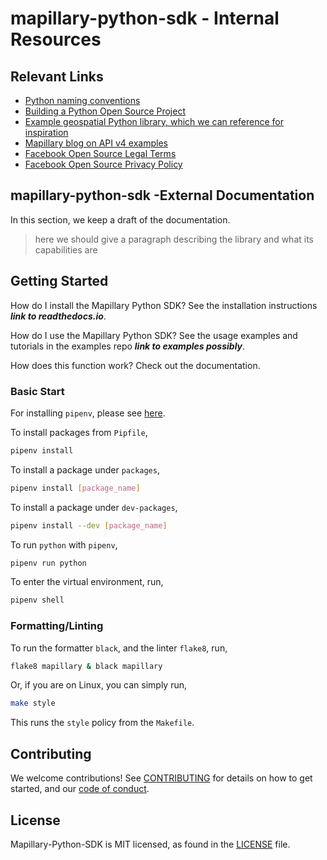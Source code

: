 # mapillary-python-sdk - Internal Resources

## Relevant Links

- [Python naming conventions](https://pythonguides.com/python-naming-conventions/)
- [Building a Python Open Source Project](https://towardsdatascience.com/build-your-first-open-source-python-project-53471c9942a7)
- [Example geospatial Python library, which we can reference for inspiration](https://github.com/gboeing/osmnx)
- [Mapillary blog on API v4 examples](https://blog.mapillary.com/update/2021/06/23/getting-started-with-the-new-mapillary-api-v4.html)
- [Facebook Open Source Legal Terms](https://opensource.fb.com/legal/terms/)
- [Facebook Open Source Privacy Policy](https://opensource.fb.com/legal/privacy/)

## mapillary-python-sdk -External Documentation

In this section, we keep a draft of the documentation.

> here we should give a paragraph describing the library and what its capabilities are

## Getting Started
  
How do I install the Mapillary Python SDK? See the installation instructions ***link to readthedocs.io***.

How do I use the Mapillary Python SDK? See the usage examples and tutorials in the examples repo ***link to examples possibly***.

How does this function work? Check out the documentation.

### Basic Start

For installing `pipenv`, please see [here](https://pypi.org/project/pipenv/).

To install packages from `Pipfile`,

```bash
pipenv install
```

To install a package under `packages`,

```bash
pipenv install [package_name]
```

To install a package under `dev-packages`,

```bash
pipenv install --dev [package_name]
```

To run `python` with `pipenv`,

```bash
pipenv run python
```

To enter the virtual environment, run,

```bash
pipenv shell
```

### Formatting/Linting

To run the formatter `black`, and the linter `flake8`, run,

```bash
flake8 mapillary & black mapillary
```

Or, if you are on Linux, you can simply run,

```bash
make style
```

This runs the `style` policy from the `Makefile`.

## Contributing

We welcome contributions! See [CONTRIBUTING](CONTRIBUTING.md) for details on how to get started, and our [code of conduct](CODE_OF_CONDUCT.md).

## License

Mapillary-Python-SDK is MIT licensed, as found in the [LICENSE](LICENSE) file.
